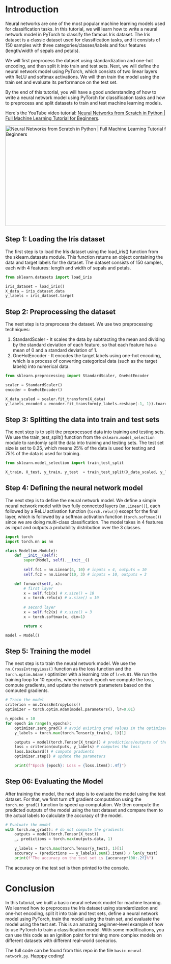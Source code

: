 # Introduction

Neural networks are one of the most popular machine learning models used for classification tasks. In this tutorial, we will learn how to write a neural network model in PyTorch to classify the famous Iris dataset. The Iris dataset is a classic dataset used for classification tasks, and it consists of 150 samples with three categories/classes/labels and four features (length/width of sepals and petals).

We will first preprocess the dataset using standardization and one-hot encoding, and then split it into train and test sets. Next, we will define the neural network model using PyTorch, which consists of two linear layers with ReLU and softmax activations. We will then train the model using the train set and evaluate its performance on the test set.

By the end of this tutorial, you will have a good understanding of how to write a neural network model using PyTorch for classification tasks and how to preprocess and split datasets to train and test machine learning models.

Here's the YouTube video tutorial: [Neural Networks from Scratch in Python | Full Machine Learning Tutorial for Beginners](https://youtu.be/Cc9mpMuk4sY).

<a href="https://www.youtube.com/watch?v=Cc9mpMuk4sY" target="_blank">
  <img src="https://img.youtube.com/vi/Cc9mpMuk4sY/0.jpg" alt="Neural Networks from Scratch in Python | Full Machine Learning Tutorial for Beginners" width="560" height="315" border="0"/>
</a>

## Step 1: Loading the Iris dataset
The first step is to load the Iris dataset using the load_iris() function from the sklearn.datasets module. This function returns an object containing the data and target labels for the dataset. The dataset consists of 150 samples, each with 4 features: length and width of sepals and petals.

```python
from sklearn.datasets import load_iris

iris_dataset = load_iris()
X_data = iris_dataset.data
y_labels = iris_dataset.target
```

## Step 2: Preprocessing the dataset
The next step is to preprocess the dataset. We use two preprocessing techniques:

1. StandardScaler - It scales the data by subtracting the mean and dividing by the standard deviation of each feature, so that each feature has a mean of 0 and a standard deviation of 1.
2. OneHotEncoder - It encodes the target labels using one-hot encoding, which is a process of converting categorical data (such as the target labels) into numerical data.
```python
from sklearn.preprocessing import StandardScaler, OneHotEncoder

scaler = StandardScaler()
encoder = OneHotEncoder()

X_data_scaled = scaler.fit_transform(X_data)
y_labels_encoded = encoder.fit_transform(y_labels.reshape(-1, 1)).toarray()
```

## Step 3: Splitting the data into train and test sets
The next step is to split the preprocessed data into training and testing sets. We use the train_test_split() function from the `sklearn.model_selection` module to randomly split the data into training and testing sets. The test set size is set to 0.25, which means 25% of the data is used for testing and 75% of the data is used for training.

```python
from sklearn.model_selection import train_test_split

X_train, X_test, y_train, y_test  = train_test_split(X_data_scaled, y_labels_encoded, test_size=0.25)
```

## Step 4: Defining the neural network model
The next step is to define the neural network model. We define a simple neural network model with two fully connected layers (`nn.Linear()`), each followed by a ReLU activation function (`torch.relu()`) except for the final layer, which is followed by a softmax activation function (`torch.softmax()`) since we are doing multi-class classification. The model takes in 4 features as input and outputs a probability distribution over the 3 classes.

```python
import torch
import torch.nn as nn

class Model(nn.Module):
    def __init__(self):
        super(Model, self).__init__()
        
        self.fc1 = nn.Linear(4, 10) # inputs = 4, outputs = 10
        self.fc2 = nn.Linear(10, 3) # inputs = 10, outputs = 3

    def forward(self, x):
        # first layer
        x = self.fc1(x) # x.size() = 10
        x = torch.relu(x) # x.size() = 10
        
        # second layer
        x = self.fc2(x) # x.size() = 3
        x = torch.softmax(x, dim=1)

        return x

model = Model()
```

## Step 5: Training the model
The next step is to train the neural network model. We use the `nn.CrossEntropyLoss()` function as the loss function and the `torch.optim.Adam()` optimizer with a learning rate of `lr=0.01`. We run the training loop for 10 epochs, where in each epoch we compute the loss, compute gradients, and update the network parameters based on the computed gradients.

```python
# Train the model
criterion = nn.CrossEntropyLoss()
optimizer = torch.optim.Adam(model.parameters(), lr=0.01)

n_epochs = 10
for epoch in range(n_epochs):
    optimizer.zero_grad() # avoid existing grad values in the optimizer
    y_labels = torch.max(torch.Tensor(y_train), 1)[1]

    outputs = model(torch.Tensor(X_train)) # predictions/outputs of the model
    loss = criterion(outputs, y_labels) # computes the loss
    loss.backward() # compute gradients
    optimizer.step() # update the parameters

    print(f"Epoch {epoch}: Loss = {loss.item():.4f}")
```

## Step 06: Evaluating the Model
After training the model, the next step is to evaluate the model using the test dataset. For that, we first turn off gradient computation using the `torch.no_grad()` function to speed up computation. We then compute the predicted outputs of the model using the test dataset and compare them to the actual labels to calculate the accuracy of the model.
```python
# Evaluate the model
with torch.no_grad(): # do not compute the gradients
    outputs = model(torch.Tensor(X_test))
    _, predictions = torch.max(outputs.data, 1)
    
    y_labels = torch.max(torch.Tensor(y_test), 1)[1]
    accuracy = (predictions == y_labels).sum().item() / len(y_test)
    print(f"The accuracy on the test set is {accuracy*100:.2f}%")
```
The accuracy on the test set is then printed to the console.

# Conclusion
In this tutorial, we built a basic neural network model for machine learning. We learned how to preprocess the Iris dataset using standardization and one-hot encoding, split it into train and test sets, define a neural network model using PyTorch, train the model using the train set, and evaluate the model using the test set. This is an amazing beginner-level example of how to use PyTorch to train a classification model. With some modifications, you can use this code as an ignition point for training more complex models on different datasets with different real-world scenarios.

The full code can be found from this repo in the file `basic-neural-network.py`. Happpy coding!

